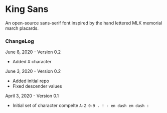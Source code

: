 # King Sans
An open-source sans-serif font inspired by the hand lettered MLK memorial march placards.

### ChangeLog

June 8, 2020 - Version 0.2
- Added # character

June 3, 2020 - Version 0.2
- Added initial repo
- Fixed descender values

April 3, 2020 - Version 0.1
- Initial set of character compelte `A-Z 0-9 . ! - en dash em dash :`
